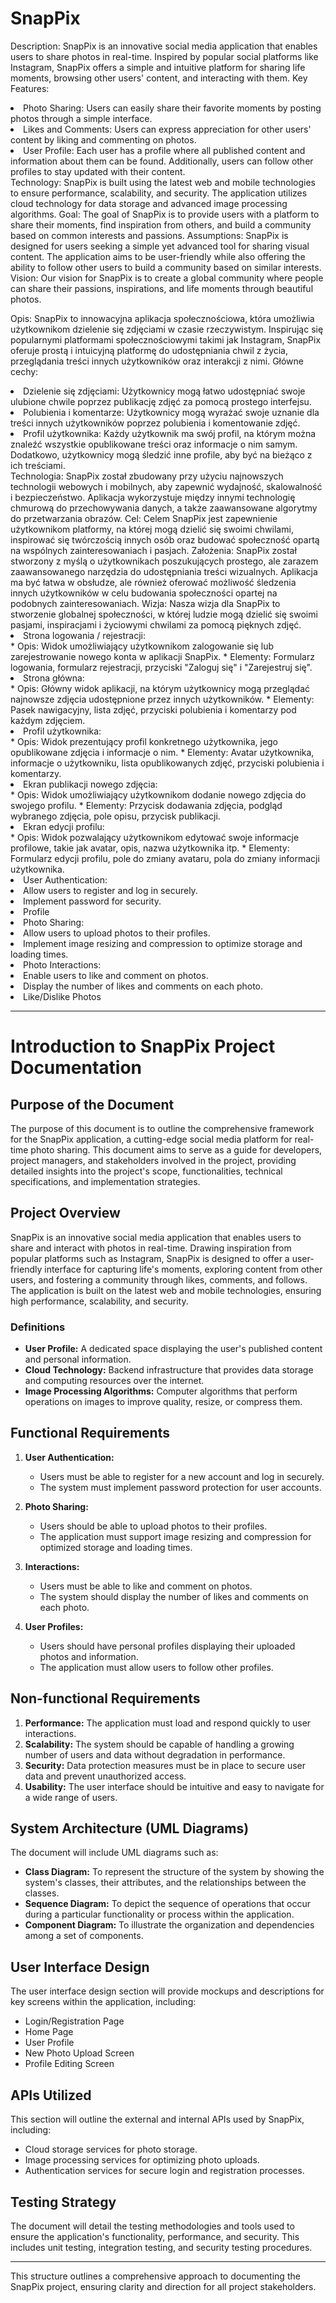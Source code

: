# SnapPix
Description:
SnapPix is an innovative social media application that enables users to share photos in real-time. Inspired by popular social platforms like Instagram, SnapPix offers a simple and intuitive platform for sharing life moments, browsing other users' content, and interacting with them.
Key Features:
<li>		Photo Sharing: Users can easily share their favorite moments by posting photos through a simple interface. </li> 
 	<li>	Likes and Comments: Users can express appreciation for other users' content by liking and commenting on photos.</li> 
 	<li>	User Profile: Each user has a profile where all published content and information about them can be found. Additionally, users can follow other profiles to stay updated with their content.</li> 
Technology:
SnapPix is built using the latest web and mobile technologies to ensure performance, scalability, and security. The application utilizes cloud technology for data storage and advanced image processing algorithms.
Goal:
The goal of SnapPix is to provide users with a platform to share their moments, find inspiration from others, and build a community based on common interests and passions.
Assumptions:
SnapPix is designed for users seeking a simple yet advanced tool for sharing visual content. The application aims to be user-friendly while also offering the ability to follow other users to build a community based on similar interests.
Vision:
Our vision for SnapPix is to create a global community where people can share their passions, inspirations, and life moments through beautiful photos.


Opis:
SnapPix to innowacyjna aplikacja społecznościowa, która umożliwia użytkownikom dzielenie się zdjęciami w czasie rzeczywistym. Inspirując się popularnymi platformami społecznościowymi takimi jak Instagram, SnapPix oferuje prostą i intuicyjną platformę do udostępniania chwil z życia, przeglądania treści innych użytkowników oraz interakcji z nimi.
Główne cechy:
<li> 		Dzielenie się zdjęciami: Użytkownicy mogą łatwo udostępniać swoje ulubione chwile poprzez publikację zdjęć za pomocą prostego interfejsu.</li> 
  <li>  Polubienia i komentarze: Użytkownicy mogą wyrażać swoje uznanie dla treści innych użytkowników poprzez polubienia i komentowanie zdjęć.</li> 
 <li>		Profil użytkownika: Każdy użytkownik ma swój profil, na którym można znaleźć wszystkie opublikowane treści oraz informacje o nim samym. Dodatkowo, użytkownicy mogą śledzić inne profile, aby być na bieżąco z ich treściami.</li> 
Technologia:
SnapPix został zbudowany przy użyciu najnowszych technologii webowych i mobilnych, aby zapewnić wydajność, skalowalność i bezpieczeństwo. Aplikacja wykorzystuje między innymi technologię chmurową do przechowywania danych, a także zaawansowane algorytmy do przetwarzania obrazów.
Cel:
Celem SnapPix jest zapewnienie użytkownikom platformy, na której mogą dzielić się swoimi chwilami, inspirować się twórczością innych osób oraz budować społeczność opartą na wspólnych zainteresowaniach i pasjach.
Założenia:
SnapPix został stworzony z myślą o użytkownikach poszukujących prostego, ale zarazem zaawansowanego narzędzia do udostępniania treści wizualnych. Aplikacja ma być łatwa w obsłudze, ale również oferować możliwość śledzenia innych użytkowników w celu budowania społeczności opartej na podobnych zainteresowaniach.
Wizja:
Nasza wizja dla SnapPix to stworzenie globalnej społeczności, w której ludzie mogą dzielić się swoimi pasjami, inspiracjami i życiowymi chwilami za pomocą pięknych zdjęć.


<li>		Strona logowania / rejestracji:</li> 
    * Opis: Widok umożliwiający użytkownikom zalogowanie się lub zarejestrowanie nowego konta w aplikacji SnapPix.
    * Elementy: Formularz logowania, formularz rejestracji, przyciski "Zaloguj się" i "Zarejestruj się".
<li> 		Strona główna:</li> 
    * Opis: Główny widok aplikacji, na którym użytkownicy mogą przeglądać najnowsze zdjęcia udostępnione przez innych użytkowników.
    * Elementy: Pasek nawigacyjny, lista zdjęć, przyciski polubienia i komentarzy pod każdym zdjęciem.
<li>		Profil użytkownika:</li> 
    * Opis: Widok prezentujący profil konkretnego użytkownika, jego opublikowane zdjęcia i informacje o nim.
    * Elementy: Avatar użytkownika, informacje o użytkowniku, lista opublikowanych zdjęć, przyciski polubienia i komentarzy.
<li>		Ekran publikacji nowego zdjęcia:</li> 
    * Opis: Widok umożliwiający użytkownikom dodanie nowego zdjęcia do swojego profilu.
    * Elementy: Przycisk dodawania zdjęcia, podgląd wybranego zdjęcia, pole opisu, przycisk publikacji.
<li>		Ekran edycji profilu:</li> 
    * Opis: Widok pozwalający użytkownikom edytować swoje informacje profilowe, takie jak avatar, opis, nazwa użytkownika itp.
    * Elementy: Formularz edycji profilu, pole do zmiany avataru, pola do zmiany informacji użytkownika.




<li>	User Authentication:</li> 
    <li> Allow users to register and log in securely.</li> 
    <li> Implement password for security.</li> 
    <li> Profile </li> 
<li>		Photo Sharing:</li> 
    <li> Allow users to upload photos to their profiles.</li> 
   <li> Implement image resizing and compression to optimize storage and loading times.</li> 
<li>		Photo Interactions:</li> 
    <li> Enable users to like and comment on photos.</li> 
    <li> Display the number of likes and comments on each photo.</li> 
<li>		Like/Dislike Photos</li> 

---

# Introduction to SnapPix Project Documentation

## Purpose of the Document

The purpose of this document is to outline the comprehensive framework for the SnapPix application, a cutting-edge social media platform for real-time photo sharing. This document aims to serve as a guide for developers, project managers, and stakeholders involved in the project, providing detailed insights into the project's scope, functionalities, technical specifications, and implementation strategies.

## Project Overview

SnapPix is an innovative social media application that enables users to share and interact with photos in real-time. Drawing inspiration from popular platforms such as Instagram, SnapPix is designed to offer a user-friendly interface for capturing life's moments, exploring content from other users, and fostering a community through likes, comments, and follows. The application is built on the latest web and mobile technologies, ensuring high performance, scalability, and security.

### Definitions

- **User Profile:** A dedicated space displaying the user's published content and personal information.
- **Cloud Technology:** Backend infrastructure that provides data storage and computing resources over the internet.
- **Image Processing Algorithms:** Computer algorithms that perform operations on images to improve quality, resize, or compress them.

## Functional Requirements

1. **User Authentication:**
   - Users must be able to register for a new account and log in securely.
   - The system must implement password protection for user accounts.

2. **Photo Sharing:**
   - Users should be able to upload photos to their profiles.
   - The application must support image resizing and compression for optimized storage and loading times.

3. **Interactions:**
   - Users must be able to like and comment on photos.
   - The system should display the number of likes and comments on each photo.

4. **User Profiles:**
   - Users should have personal profiles displaying their uploaded photos and information.
   - The application must allow users to follow other profiles.

## Non-functional Requirements

1. **Performance:** The application must load and respond quickly to user interactions.
2. **Scalability:** The system should be capable of handling a growing number of users and data without degradation in performance.
3. **Security:** Data protection measures must be in place to secure user data and prevent unauthorized access.
4. **Usability:** The user interface should be intuitive and easy to navigate for a wide range of users.

## System Architecture (UML Diagrams)

The document will include UML diagrams such as:
- **Class Diagram:** To represent the structure of the system by showing the system's classes, their attributes, and the relationships between the classes.
- **Sequence Diagram:** To depict the sequence of operations that occur during a particular functionality or process within the application.
- **Component Diagram:** To illustrate the organization and dependencies among a set of components.

## User Interface Design

The user interface design section will provide mockups and descriptions for key screens within the application, including:
- Login/Registration Page
- Home Page
- User Profile
- New Photo Upload Screen
- Profile Editing Screen

## APIs Utilized

This section will outline the external and internal APIs used by SnapPix, including:
- Cloud storage services for photo storage.
- Image processing services for optimizing photo uploads.
- Authentication services for secure login and registration processes.

## Testing Strategy

The document will detail the testing methodologies and tools used to ensure the application's functionality, performance, and security. This includes unit testing, integration testing, and security testing procedures.

---

This structure outlines a comprehensive approach to documenting the SnapPix project, ensuring clarity and direction for all project stakeholders.



